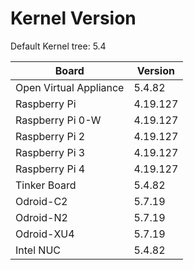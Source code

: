 
# Kernel Version

Default Kernel tree: 5.4

| Board | Version |
|-------|---------|
| Open Virtual Appliance | 5.4.82 |
| Raspberry Pi | 4.19.127 |
| Raspberry Pi 0-W | 4.19.127 |
| Raspberry Pi 2 | 4.19.127 |
| Raspberry Pi 3 | 4.19.127 |
| Raspberry Pi 4 | 4.19.127 |
| Tinker Board | 5.4.82 |
| Odroid-C2 | 5.7.19 |
| Odroid-N2 | 5.7.19 |
| Odroid-XU4 | 5.7.19 |
| Intel NUC | 5.4.82 |
